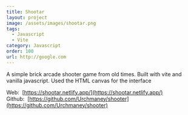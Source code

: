```yaml
---
title: Shootar
layout: project
image: /assets/images/shootar.png
tags:
  - Javascript
  - Vite
category: Javascript
order: 100
url: http://google.com
---
```


A simple brick arcade shooter game from old times. Built with vite and vanilla javascript. 
Used the HTML canvas for the interface


Web:&nbsp; [https://shootar.netlify.app/](https://shootar.netlify.app/) <br>
Github:&nbsp; [https://github.com/Urchmaney/shooter](https://github.com/Urchmaney/shooter)
